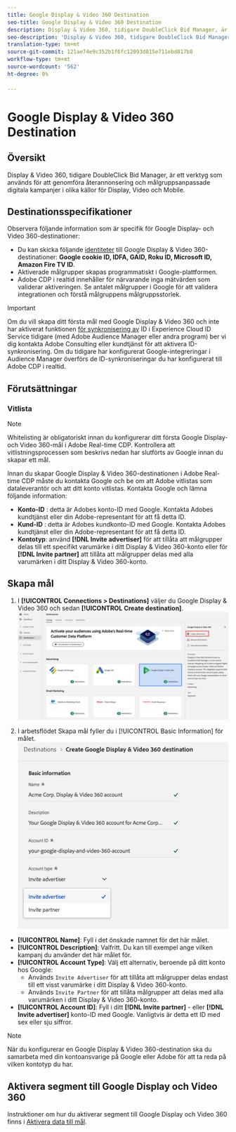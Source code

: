 ```yaml
---
title: Google Display & Video 360 Destination
seo-title: Google Display & Video 360 Destination
description: Display & Video 360, tidigare DoubleClick Bid Manager, är ett verktyg som används för att utföra återannonsering och målgruppsanpassade digitala kampanjer i olika källor för Display, Video och Mobile.
seo-description: 'Display & Video 360, tidigare DoubleClick Bid Manager, är ett verktyg som används för att utföra återannonsering och målgruppsanpassade digitala kampanjer i olika källor för Display, Video och Mobile. '
translation-type: tm+mt
source-git-commit: 121ae74e9c352b1f6fc12093d815e711ebd817b8
workflow-type: tm+mt
source-wordcount: '562'
ht-degree: 0%

---
```



# Google Display &amp; Video 360 Destination

## Översikt

Display &amp; Video 360, tidigare DoubleClick Bid Manager, är ett verktyg som används för att genomföra återannonsering och målgruppsanpassade digitala kampanjer i olika källor för Display, Video och Mobile.

## Destinationsspecifikationer

Observera följande information som är specifik för Google Display- och Video 360-destinationer:

* Du kan skicka följande [identiteter](../../identity-service/namespaces.md) till Google Display &amp; Video 360-destinationer: **Google cookie ID, IDFA, GAID, Roku ID, Microsoft ID, Amazon Fire TV ID**.
* Aktiverade målgrupper skapas programmatiskt i Google-plattformen.
* Adobe CDP i realtid innehåller för närvarande inga mätvärden som validerar aktiveringen. Se antalet målgrupper i Google för att validera integrationen och förstå målgruppens målgruppsstorlek.

>[!IMPORTANT]
>
>Om du vill skapa ditt första mål med Google Display &amp; Video 360 och inte har aktiverat funktionen [för synkronisering av](https://docs.adobe.com/content/help/en/id-service/using/id-service-api/methods/idsync.html) ID i Experience Cloud ID Service tidigare (med Adobe Audience Manager eller andra program) ber vi dig kontakta Adobe Consulting eller kundtjänst för att aktivera ID-synkronisering. Om du tidigare har konfigurerat Google-integreringar i Audience Manager överförs de ID-synkroniseringar du har konfigurerat till Adobe CDP i realtid.

## Förutsättningar

### Vitlista

>[!NOTE]
>
>Whitelisting är obligatoriskt innan du konfigurerar ditt första Google Display- och Video 360-mål i Adobe Real-time CDP. Kontrollera att vitlistningsprocessen som beskrivs nedan har slutförts av Google innan du skapar ett mål.

Innan du skapar Google Display &amp; Video 360-destinationen i Adobe Real-time CDP måste du kontakta Google och be om att Adobe vitlistas som dataleverantör och att ditt konto vitlistas. Kontakta Google och lämna följande information:

* **Konto-ID** : detta är Adobes konto-ID med Google. Kontakta Adobes kundtjänst eller din Adobe-representant för att få detta ID.
* **Kund-ID** : detta är Adobes kundkonto-ID med Google. Kontakta Adobes kundtjänst eller din Adobe-representant för att få detta ID.
* **Kontotyp**: använd **[!DNL Invite advertiser]** för att tillåta att målgrupper delas till ett specifikt varumärke i ditt Display &amp; Video 360-konto eller för **[!DNL Invite partner]** att tillåta att målgrupper delas med alla varumärken i ditt Display &amp; Video 360-konto.

## Skapa mål

1. I **[!UICONTROL Connections > Destinations]** väljer du Google Display &amp; Video 360 och sedan **[!UICONTROL Create destination]**.
   ![Connect Google Display &amp; Video 360 destination](/help/rtcdp/destinations/assets/google-dv360-destination.png)

2. I arbetsflödet Skapa mål fyller du i [!UICONTROL Basic Information] för målet. <br>
   ![Grundläggande information, Google Display och Video 360](/help/rtcdp/destinations/assets/google-dv360-basic-information.png)
* **[!UICONTROL Name]**: Fyll i det önskade namnet för det här målet.
* **[!UICONTROL Description]**: Valfritt. Du kan till exempel ange vilken kampanj du använder det här målet för.
* **[!UICONTROL Account Type]**: Välj ett alternativ, beroende på ditt konto hos Google:
   * Används `Invite Advertiser` för att tillåta att målgrupper delas endast till ett visst varumärke i ditt Display &amp; Video 360-konto.
   * Används `Invite Partner` för att tillåta målgrupper att delas med alla varumärken i ditt Display &amp; Video 360-konto.
* **[!UICONTROL Account ID]**: Fyll i ditt **[!DNL Invite partner]** - eller **[!DNL Invite advertiser]** konto-ID med Google. Vanligtvis är detta ett ID med sex eller sju siffror.

>[!NOTE]
>
>När du konfigurerar en Google Display &amp; Video 360-destination ska du samarbeta med din kontoansvarige på Google eller Adobe för att ta reda på vilken kontotyp du har.

## Aktivera segment till Google Display och Video 360

Instruktioner om hur du aktiverar segment till Google Display och Video 360 finns i [Aktivera data till mål](/help/rtcdp/destinations/activate-destinations.md).